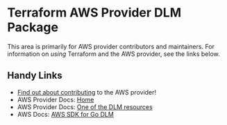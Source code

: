 # Terraform AWS Provider DLM Package

This area is primarily for AWS provider contributors and maintainers. For information on _using_ Terraform and the AWS provider, see the links below.


## Handy Links

* [Find out about contributing](https://hashicorp.github.io/terraform-provider-aws/#contribute) to the AWS provider!
* AWS Provider Docs: [Home](https://registry.terraform.io/providers/hashicorp/aws/latest/docs)
* AWS Provider Docs: [One of the DLM resources](https://registry.terraform.io/providers/hashicorp/aws/latest/docs/resources/dlm_lifecycle_policy)
* AWS Docs: [AWS SDK for Go DLM](https://docs.aws.amazon.com/sdk-for-go/api/service/dlm/)
